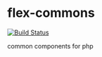 flex-commons
============

[![Build Status](https://travis-ci.org/elnebuloso/flex-commons.svg?branch=master)](https://travis-ci.org/elnebuloso/flex-commons)

common components for php